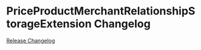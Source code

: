 # PriceProductMerchantRelationshipStorageExtension Changelog

[Release Changelog](https://github.com/spryker/price-product-merchant-relationship-storage-extension/releases)
